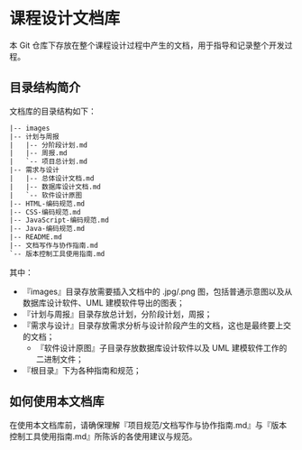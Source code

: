 # 课程设计文档库

本 Git 仓库下存放在整个课程设计过程中产生的文档，用于指导和记录整个开发过程。

## 目录结构简介

文档库的目录结构如下：

```HTML
|-- images
|-- 计划与周报
|   |-- 分阶段计划.md
|   |-- 周报.md
|   `-- 项目总计划.md
|-- 需求与设计
|   |-- 总体设计文档.md
|   |-- 数据库设计文档.md
|   `-- 软件设计原图
|-- HTML-编码规范.md
|-- CSS-编码规范.md
|-- JavaScript-编码规范.md
|-- Java-编码规范.md
|-- README.md
|-- 文档写作与协作指南.md
`-- 版本控制工具使用指南.md
```

其中：

- 『images』目录存放需要插入文档中的 .jpg/.png 图，包括普通示意图以及从数据库设计软件、UML 建模软件导出的图表；
- 『计划与周报』目录存放总计划，分阶段计划，周报；
- 『需求与设计』目录存放需求分析与设计阶段产生的文档，这也是最终要上交的文档；
  - 『软件设计原图』子目录存放数据库设计软件以及 UML 建模软件工作的二进制文件；
- 『根目录』下为各种指南和规范；

## 如何使用本文档库

在使用本文档库前，请确保理解『项目规范/文档写作与协作指南.md』与『版本控制工具使用指南.md』所陈诉的各使用建议与规范。

